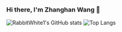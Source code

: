 <!--
**RabbitWhite1/RabbitWhite1** is a ✨ _special_ ✨ repository because its `README.md` (this file) appears on your GitHub profile.

Here are some ideas to get you started:

- 🔭 I’m currently working on ...
- 🌱 I’m currently learning ...
- 👯 I’m looking to collaborate on ...
- 🤔 I’m looking for help with ...
- 💬 Ask me about ...
- 📫 How to reach me: ...
- 😄 Pronouns: ...
- ⚡ Fun fact: ...
-->
### Hi there, I'm **Zhanghan Wang** 👋

![RabbitWhite1's GitHub stats](https://github-readme-stats.vercel.app/api?username=RabbitWhite1&show_icons=true&theme=transparent)
![Top Langs](https://github-readme-stats.vercel.app/api/top-langs/?username=RabbitWhite1&layout=compact)

